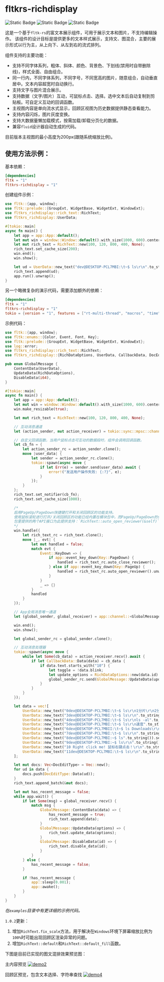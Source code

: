 # fltkrs-richdisplay
![Static Badge](https://img.shields.io/badge/crates-1.0.2-blue) 
![Static Badge](https://img.shields.io/badge/build-passing-green)
![Static Badge](https://img.shields.io/badge/Readonly-gray)


这是一个基于`fltk-rs`的富文本展示组件，可用于展示文本和图片，不支持编辑操作。 该组件的设计目标是提供更多的文本样式展示，支持文、图混合，主要的展示形式以行为主，从上向下、从左到右的流式排列。 

组件支持的主要功能：
- 支持不同字体系列，粗体、斜体、颜色、背景色、下划线(禁用时自带删除线)，样式全面、自由组合。
- 同一行内，不同字体系列，不同字号，不同宽高的图片，随意组合，自动垂直居中。文本内容超宽时自动换行。
- 支持文字与图片混合展示。
- 支持数据（文字/图片）互动，可鼠标点击、选择。选中文本后自动复制到剪贴板。可自定义互动的回调函数。
- 主视图内容是单向流水式显示，回顾区视图为历史数据提供静态查看能力。
- 支持内容闪烁，图片灰度变换。
- 支持大数据量懒加载模式，按需加载/卸载分页化的数据。
- 兼容`fluid`设计器自动生成的代码。

目前版本主视图的最小高度为200px(跟随系统缩放比例)。


## 使用方法示例：
基本依赖：
```toml
[dependencies]
fltk = "1"
fltkrs-richdisplay = "1"
```

创建组件示例：
```rust
use fltk::{app, window};
use fltk::prelude::{GroupExt, WidgetBase, WidgetExt, WindowExt};
use fltkrs_richdisplay::rich_text::RichText;
use fltkrs_richdisplay::UserData;

#[tokio::main]
async fn main() {
    let app = app::App::default();
    let mut win = window::Window::default().with_size(1000, 600).center_screen();
    let mut rich_text = RichText::new(100, 120, 800, 400, None);
    rich_text.set_cache_size(200);
    win.end();
    win.show();

    let ud = UserData::new_text("dev@DESKTOP-PCL7MBI:\t~$ ls\r\n".to_string());
    rich_text.append(ud);
    app.run().unwrap();
}
```

另一个略微复杂的演示代码，需要添加额外的依赖：
```toml
[dependencies]
fltk = "1"
fltkrs-richdisplay = "1"
tokio = {version = "1", features = ["rt-multi-thread", "macros", "time", "sync", "parking_lot"]}
```
示例代码：
```rust
use fltk::{app, window};
use fltk::enums::{Color, Event, Font, Key};
use fltk::prelude::{GroupExt, WidgetBase, WidgetExt, WindowExt};
use log::error;
use fltkrs_richdisplay::rich_text::RichText;
use fltkrs_richdisplay::{RichDataOptions, UserData, CallbackData, DocEditType};

pub enum GlobalMessage {
    ContentData(UserData),
    UpdateData(RichDataOptions),
    DisableData(i64),
}

#[tokio::main]
async fn main() {
    let app = app::App::default();
    let mut win = window::Window::default().with_size(1000, 600).center_screen();
    win.make_resizable(true);

    let mut rich_text = RichText::new(100, 120, 800, 400, None);

    // 互动消息通道
    let (action_sender, mut action_receiver) = tokio::sync::mpsc::channel::<CallbackData>(100);

    // 自定义回调函数，当用户鼠标点击可互动的数据段时，组件会调用回调函数。
    let cb_fn = {
        let action_sender_rc = action_sender.clone();
        move |user_data| {
            let sender = action_sender_rc.clone();
            tokio::spawn(async move {
                if let Err(e) = sender.send(user_data).await {
                    error!("发送用户操作失败: {:?}", e);
                }
            });
        }
    };
    rich_text.set_notifier(cb_fn);
    rich_text.set_cache_size(1000);

    /*
    启用PageUp/PageDown快捷键打开和关闭回顾区的功能支持。
    使用鼠标滚轮进行打开/关闭回顾区的功能已经内置在模块包中，而PageUp/PageDown的快捷键无法被内置组件检测到，因此需要外层容器主动调用API实现。
    包里提供的两个API接口为此提供支持：`RichText::auto_open_reviewer(&self)`和`RichText::auto_close_reviewer(&self)`。
    */
    win.handle({
        let rich_text_rc = rich_text.clone();
        move |_, evt| {
            let mut handled = false;
            match evt {
                Event::KeyDown => {
                    if app::event_key_down(Key::PageDown) {
                        handled = rich_text_rc.auto_close_reviewer();
                    } else if app::event_key_down(Key::PageUp) {
                        handled = rich_text_rc.auto_open_reviewer().unwrap();
                    }
                }
                _ => {}
            }
            handled
        }
    });

    // App全局消息唯一通道
    let (global_sender, global_receiver) = app::channel::<GlobalMessage>();

    win.end();
    win.show();

    let global_sender_rc = global_sender.clone();

    // 互动消息处理器
    tokio::spawn(async move {
        while let Some(cb_data) = action_receiver.recv().await {
            if let CallbackData::Data(data) = cb_data {
                if data.text.starts_with("10") {
                    let toggle = !data.blink;
                    let update_options = RichDataOptions::new(data.id).blink(toggle);
                    global_sender_rc.send(GlobalMessage::UpdateData(update_options));
                }
            }
        }
    });

    let data = vec![
        UserData::new_text("0dev@DESKTOP-PCL7MBI:\t~$ ls\r\n1分片\r\n2分片".to_string()),
        UserData::new_text("3dev@DESKTOP-PCL7MBI:\t~$ ls\r\n".to_string()),
        UserData::new_text("4dev@DESKTOP-PCL7MBI:\t~$ ls\r\nls -al".to_string()),
        UserData::new_text("5dev@DESKTOP-PCL7MBI:\t~$ ls\r\n速度".to_string()).set_bg_color(Some(Color::Green)),
        UserData::new_text("6dev@DESKTOP-PCL7MBII:\t~$ ls Downloads\r\n".to_string()).set_font_and_size(Font::Helvetica, 22),
        UserData::new_text("7dev@DESKTOP-PCL7MBI:\t~$ ls\r\n".to_string()),
        UserData::new_text("8dev@DESKTOP-PCL7MBI:~$ ls".to_string()).set_underline(true),
        UserData::new_text("9dev@DESKTOP-PCL7MBI:~$ ls\r\n".to_string()).set_underline(true),
        UserData::new_text("10 Right click me! 鼠标右键点击！\r\n".to_string()).set_font_and_size(Font::Helvetica, 20).set_clickable(true).set_blink(true),
        UserData::new_text("11dev@DESKTOP-PCL7MBI:\t~$ ls\r\n".to_string()),
    ];

    let mut docs: Vec<DocEditType> = Vec::new();
    for ud in data {
        docs.push(DocEditType::Data(ud));
    }
    rich_text.append_batch(&mut docs);

    let mut has_recent_message = false;
    while app.wait() {
        if let Some(msg) = global_receiver.recv() {
            match msg {
                GlobalMessage::ContentData(data) => {
                    has_recent_message = true;
                    rich_text.append(data);
                }
                GlobalMessage::UpdateData(options) => {
                    rich_text.update_data(options);
                }
                GlobalMessage::DisableData(id) => {
                    rich_text.disable_data(id);
                }
            }
        } else {
            has_recent_message = false;
        }

        if !has_recent_message {
            app::sleep(0.001);
            app::awake();
        }
    }
}
```
*在`examples`目录中有更详细的示例代码。*

`1.0.2`更新：
1. 增加`RichText.fix_scale`方法，用于解决在`Windows`环境下屏幕缩放比例为`100%`时可能出现回顾区渲染异常的问题。
2. 增加`RichText::default`和`RichText::default_fill`函数。

下图是目前已实现的图文混排效果预览图：

主内容预览
[![demo2](./res/demo2.png)](https://gitee.com/t1000ln/fltkrs-richdisplay/blob/main/res/demo2.png)

回顾区预览，包含文本选择、字符串查找
[![demo4](./res/demo4.png)](https://gitee.com/t1000ln/fltkrs-richdisplay/blob/main/res/demo4.png)

